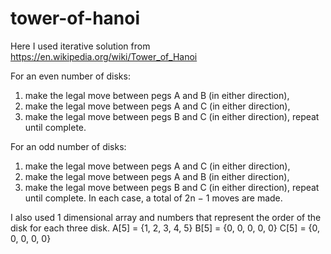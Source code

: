 # tower-of-hanoi

Here I used iterative solution from https://en.wikipedia.org/wiki/Tower_of_Hanoi

For an even number of disks:
1. make the legal move between pegs A and B (in either direction),
2. make the legal move between pegs A and C (in either direction),
3. make the legal move between pegs B and C (in either direction),
repeat until complete.

For an odd number of disks:
1. make the legal move between pegs A and C (in either direction),
2. make the legal move between pegs A and B (in either direction),
3. make the legal move between pegs B and C (in either direction),
repeat until complete.
In each case, a total of 2n − 1 moves are made.

I also used 1 dimensional array and numbers that represent the order of the disk for each three disk.
A[5] = {1, 2, 3, 4, 5}
B[5] = {0, 0, 0, 0, 0}
C[5] = {0, 0, 0, 0, 0}



